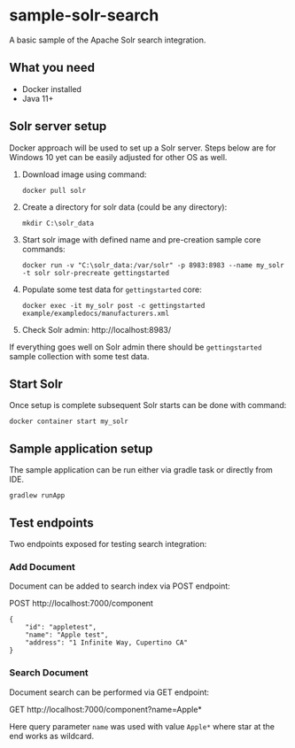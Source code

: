 # sample-solr-search
A basic sample of the Apache Solr search integration.

## What you need
* Docker installed
* Java 11+ 

## Solr server setup
Docker approach will be used to set up a Solr server. Steps below are
for Windows 10 yet can be easily adjusted for other OS as well.

1. Download image using command: 

    ```
    docker pull solr
    ```

2. Create a directory for solr data (could be any directory):

    ```
    mkdir C:\solr_data
    ```

3. Start solr image with defined name and pre-creation sample core commands:

    ```
    docker run -v "C:\solr_data:/var/solr" -p 8983:8983 --name my_solr -t solr solr-precreate gettingstarted
    ```
4. Populate some test data for `gettingstarted` core:

    ```
    docker exec -it my_solr post -c gettingstarted example/exampledocs/manufacturers.xml
    ```
5. Check Solr admin: http://localhost:8983/

If everything goes well on Solr admin there should be `gettingstarted` sample collection with some test data.

## Start Solr

Once setup is complete subsequent Solr starts can be done with command:

```
docker container start my_solr
```

## Sample application setup

The sample application can be run either via gradle task or directly from IDE.

```
gradlew runApp
```

## Test endpoints

Two endpoints exposed for testing search integration:

### Add Document
Document can be added to search index via POST endpoint:

POST http://localhost:7000/component

```
{
    "id": "appletest",
    "name": "Apple test",
    "address": "1 Infinite Way, Cupertino CA"
}
```

### Search Document
Document search can be performed via GET endpoint:

GET http://localhost:7000/component?name=Apple*

Here query parameter `name` was used with value `Apple*` where star at the end works as wildcard.